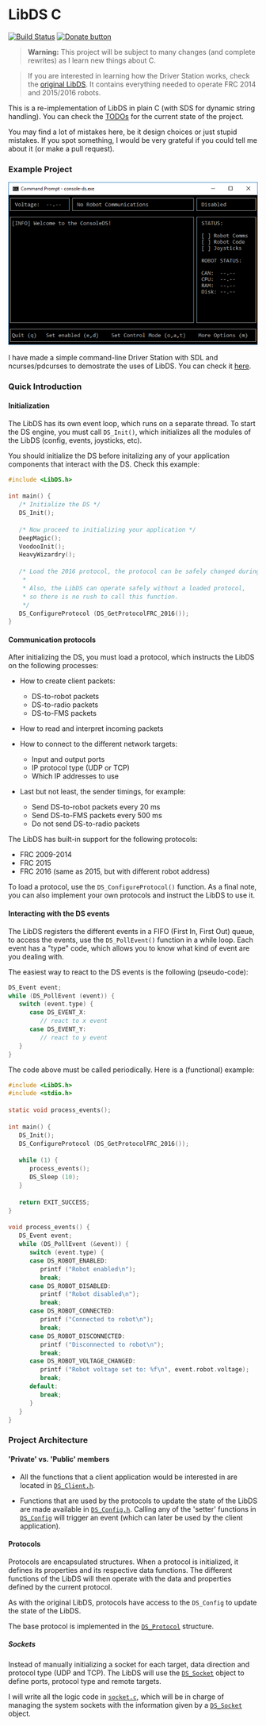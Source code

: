 # LibDS C

[![Build Status](https://img.shields.io/travis/FRC-Utilities/LibDS-C.svg?style=flat-square)](https://travis-ci.org/FRC-Utilities/LibDS-C)
[![Donate button](https://img.shields.io/badge/bitcoin-donate-brightgreen.svg?style=flat-square)](https://blockchain.info/address/1K85yLxjuqUmhkjP839R7C23XFhSxrefMx "Donate once-off to this project using BitCoin")

> **Warning:** This project will be subject to many changes (and complete rewrites) as I learn new things about C.

> If you are interested in learning how the Driver Station works, check the [original LibDS](https://github.com/frc-utilities/libds). It contains everything needed to operate FRC 2014 and 2015/2016 robots.

This is a re-implementation of LibDS in plain C (with SDS for dynamic string handling). You can check the [TODOs](TODO.md) for the current state of the project.

You may find a lot of mistakes here, be it design choices or just stupid mistakes. If you spot something, I would be very grateful if you could tell me about it (or make a pull request).

### Example Project

![Image](example/etc/screenshot.png)

I have made a simple command-line Driver Station with SDL and ncurses/pdcurses to demostrate the uses of LibDS. You can check it [here](example/).

### Quick Introduction

#### Initialization

The LibDS has its own event loop, which runs on a separate thread. To start the DS engine, you must call `DS_Init()`, which initializes all the modules of the LibDS (config, events, joysticks, etc).

You should initialize the DS before initalizing any of your application components that interact with the DS. Check this example:

```c
#include <LibDS.h>

int main() {
   /* Initialize the DS */
   DS_Init();

   /* Now proceed to initializing your application */
   DeepMagic();
   VoodooInit();
   HeavyWizardry();
   
   /* Load the 2016 protocol, the protocol can be safely changed during runtime. 
    *
    * Also, the LibDS can operate safely without a loaded protocol, 
    * so there is no rush to call this function. 
    */
   DS_ConfigureProtocol (DS_GetProtocolFRC_2016());
}
```

#### Communication protocols

After initializing the DS, you must load a protocol, which instructs the LibDS on the following processes:

- How to create client packets:
   - DS-to-robot packets
   - DS-to-radio packets
   - DS-to-FMS packets

- How to read and interpret incoming packets

- How to connect to the different network targets:
   - Input and output ports
   - IP protocol type (UDP or TCP)
   - Which IP addresses to use

- Last but not least, the sender timings, for example:
   - Send DS-to-robot packets every 20 ms
   - Send DS-to-FMS packets every 500 ms
   - Do not send DS-to-radio packets

The LibDS has built-in support for the following protocols:
- FRC 2009-2014
- FRC 2015
- FRC 2016 (same as 2015, but with different robot address)

To load a protocol, use the `DS_ConfigureProtocol()` function. As a final note, you can also implement your own protocols and instruct the LibDS to use it. 


#### Interacting with the DS events

The LibDS registers the different events in a FIFO (First In, First Out) queue, to access the events, use the `DS_PollEvent()` function in a while loop. Each event has a "type" code, which allows you to know what kind of event are you dealing with. 

The easiest way to react to the DS events is the following (pseudo-code):

```c
DS_Event event;
while (DS_PollEvent (event)) {
   switch (event.type) {
      case DS_EVENT_X:
         // react to x event
      case DS_EVENT_Y:
         // react to y event
   }
}
```

The code above must be called periodically. Here is a (functional) example:

```c
#include <LibDS.h>
#include <stdio.h>

static void process_events();

int main() {
   DS_Init();
   DS_ConfigureProtocol (DS_GetProtocolFRC_2016());
   
   while (1) {
      process_events();
      DS_Sleep (10);
   }
   
   return EXIT_SUCCESS;
}

void process_events() {
   DS_Event event;
   while (DS_PollEvent (&event)) {
      switch (event.type) {
      case DS_ROBOT_ENABLED:
         printf ("Robot enabled\n");
         break;
      case DS_ROBOT_DISABLED:
         printf ("Robot disabled\n");
         break;
      case DS_ROBOT_CONNECTED:
         printf ("Connected to robot\n");
         break;
      case DS_ROBOT_DISCONNECTED:
         printf ("Disconnected to robot\n");
         break;
      case DS_ROBOT_VOLTAGE_CHANGED:
         printf ("Robot voltage set to: %f\n", event.robot.voltage);
         break;
      default:
         break;
      }
   }
}
```

### Project Architecture

#### 'Private' vs. 'Public' members

- All the functions that a client application would be interested in are located in [`DS_Client.h`](https://github.com/FRC-Utilities/LibDS-C/blob/master/include/DS_Client.h). 

- Functions that are used by the protocols to update the state of the LibDS are made available in [`DS_Config.h`](https://github.com/FRC-Utilities/LibDS-C/blob/master/include/DS_Config.h). Calling any of the 'setter' functions in [`DS_Config`](https://github.com/FRC-Utilities/LibDS-C/blob/master/include/DS_Config.h) will trigger an event (which can later be used by the client application).

#### Protocols

Protocols are encapsulated structures. When a protocol is initialized, it defines its properties and its respective data functions. The different functions of the LibDS will then operate with the data and properties defined by the current protocol.

As with the original LibDS, protocols have access to the `DS_Config` to update the state of the LibDS.

The base protocol is implemented in the [`DS_Protocol`](https://github.com/FRC-Utilities/LibDS-C/blob/master/include/DS_Objects.h#L42) structure.

##### Sockets

Instead of manually initializing a socket for each target, data direction and protocol type (UDP and TCP). The LibDS will use the [`DS_Socket`](https://github.com/FRC-Utilities/LibDS-C/blob/master/include/DS_Objects.h#L34) object to define ports, protocol type and remote targets. 

I will write all the logic code in [`socket.c`](https://github.com/FRC-Utilities/LibDS-C/blob/master/src/socket.c), which will be in charge of managing the system sockets with the information given by a [`DS_Socket`](https://github.com/FRC-Utilities/LibDS-C/blob/master/include/DS_Objects.h#L34) object.
